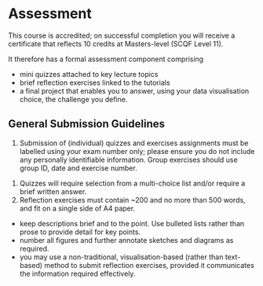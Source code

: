 # Assessment

This course is accredited; on successful completion you will receive a certificate that reflects 10 credits at Masters-level (SCQF Level 11). 

It therefore has a formal assessment component comprising
  * mini quizzes attached to key lecture topics
  * brief reflection exercises linked to the tutorials  <!-- [reflection exercises](reflection_exercises) linked to the tutorials -->  
  * a final project that enables you to answer, using your data visualisation choice, the challenge you define.


## General Submission Guidelines

1. Submission of (individual) quizzes and exercises assignments must be labelled using your exam number only; please ensure you do not include any personally identifiable information. Group exercises should use group ID, date and exercise number.
<!-- Your exam number is the number that starts with B on your student card. -->

1. Quizzes will require selection from a multi-choice list and/or require a brief written answer.
1. Reflection exercises must contain ~200 and no more than 500 words, and fit on a single side of A4 paper. 
  * keep descriptions brief and to the point. Use bulleted lists rather than prose to provide detail for key points.
  * number all figures and further annotate sketches and diagrams as required. 
  * you may use a non-traditional, visualisation-based (rather than text-based) method to submit reflection exercises, provided it communicates the information required effectively.

<!-- p>&nbsp;</p>

<a name = "index"></a>
## Index

[Week 1](#week_1)  
* [Project brief](#Project brief)

[Week 2](#week_2)  
[Week 3](#week_3)  
[Week 4](#week_4)  
[Week 5](#week_5)  
<p>&nbsp;</p>

[Lectures](lectures.md)  
[Tutorials](utorials.md)
<p>&nbsp;</p>

 -->
<!-- a name = "quizzes"></a>
## Quizzes -->

<!-- a name = "reflection_exercises"></a>
## Reflection Exercises

<a name = "week_1"></a>
## Week 1
 -->
